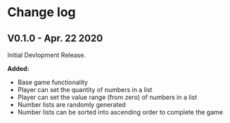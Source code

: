 # Change log

## V0.1.0 - Apr. 22 2020

Initial Devlopment Release.

**Added:**
- Base game functionality
- Player can set the quantity of numbers in a list
- Player can set the value range (from zero) of numbers in a list
- Number lists are randomly generated
- Number lists can be sorted into ascending order to complete the game